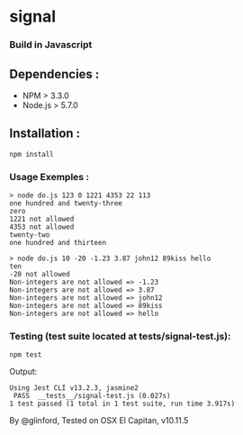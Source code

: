 # **signal**

### **Build in Javascript**

## Dependencies :
- NPM > 3.3.0
- Node.js > 5.7.0

## Installation :
```shell
npm install
```

### Usage Exemples :
``` shell
> node do.js 123 0 1221 4353 22 113
one hundred and twenty-three
zero
1221 not allowed
4353 not allowed
twenty-two
one hundred and thirteen
```

``` shell
> node do.js 10 -20 -1.23 3.87 john12 89kiss hello
ten
-20 not allowed
Non-integers are not allowed => -1.23
Non-integers are not allowed => 3.87
Non-integers are not allowed => john12
Non-integers are not allowed => 89kiss
Non-integers are not allowed => hello
```

### Testing (test suite located at __tests__/signal-test.js):
``` shell
npm test
```

Output:

``` shell
Using Jest CLI v13.2.3, jasmine2
 PASS  __tests__/signal-test.js (0.027s)
1 test passed (1 total in 1 test suite, run time 3.917s)
```

By @glinford, Tested on OSX El Capitan, v10.11.5
